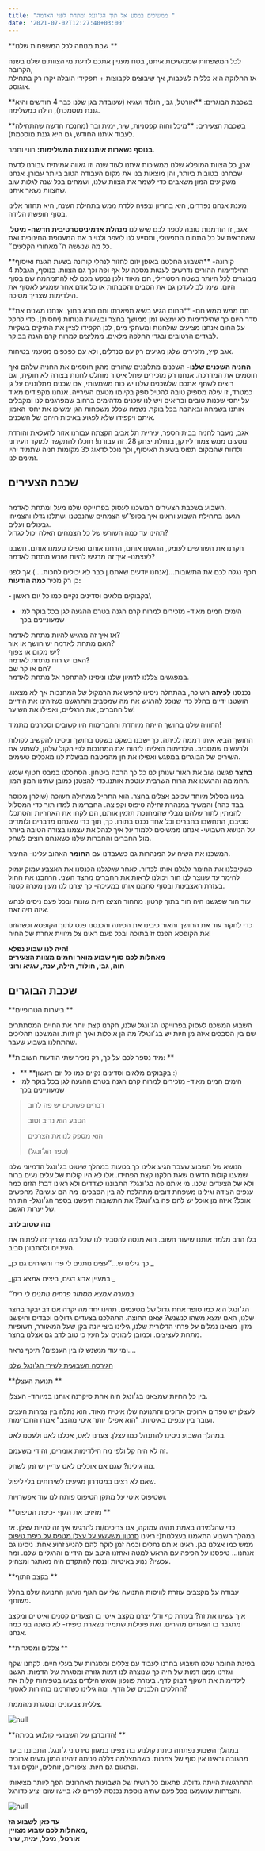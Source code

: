 ```yaml
---
title: "ממשיכים במסע אל תוך הג'ונגל ומתחת לפני האדמה "
date: '2021-07-02T12:27:40+03:00'
---
```


**שבת מנוחה לכל המשפחות שלנו
**

לכל המשפחות שממשיכות איתנו, בטח מעניין אתכם לדעת מי הצוותים שלנו בשנה הקרובה,
\
אז החלוקה היא כללית לשכבות, אך שיבוצים לקבוצות + תפקידי הובלה יקרו רק בתחילת אוגוסט.

**בשכבת הבוגרים: **אורטל, גבי, חולוד ושגיא (שעובדת בגן שלנו כבר 4 חודשים והיא גננת מוסמכת), הילה כמשלימה.

**בשכבת הצעירים: **מיכל וחוה קפטניות, שיר, ימית ובר (מחנכת חדשה שהתחילה לעבוד איתנו החודש, גם היא גננת מוסכמת).

**בנוסף נשארות איתנו צוות המשלימות:** רוני ותמר.

אכן, כל הצוות המופלא שלנו ממשיכות איתנו לעוד שנה וזו גאווה אמיתית עבורנו לדעת שבחרנו בטובות ביותר, והן מוצאות בנו את מקום העבודה הטוב ביותר עבורן. אנחנו משקיעים המון משאבים כדי לשמר את הצוות שלנו, ושמחים בכל שנה לגלות שוב שהצוות נשאר איתנו.

מענת אנחנו נפרדים, היא בהריון וצפויה ללדת ממש בתחילת השנה, היא תחזור אלינו בסוף חופשת הלידה.

אגב, זו הזדמנות טובה לספר לכם שיש לנו **מנהלת אדמיניסטרטיבית חדשה- מיטל**, שאחראית על כל התחום התפעולי, ותסייע לנו לשפר ולטייב את המעטפת החינוכית ואת כל מה שנעשה ה״מאחורי הקלעים״.

**קורונה- **השבוע החלטנו באופן יזום לחזור לנהלי קורונה בשעת הגעת ואיסוף ההילדימות ההורים נדרשים לעטות מסכה על אף ופה וכך גם הצוות. בנוסף, הגבלת 4 מבוגרים לכל היותר בשטח הסטרילי, חם מאוד ולכן נבקש מכם לא להתמהמה שם בסוף היום. שימו לב לעדכן גם את הסבים והסבתות או כל אדם אחר שמגיע לאסוף את הילדימות שצריך מסיכה.

**חם ממש ממש חם- **החום הגיע בשיא תפארתו וחם נורא בחוץ. אנחנו משנים את סדר היום כך שהילדימות לא ימצאו זמן ממושך בחצר ובשעות הנוחות (יחסית). כדי להקל על החום אנחנו מציעים שולחנות ומשחקי מים, לכן הקפידו לציין את התיקים בשקיות לבגדים הרטובים ובגדי החלפה מלאים. ממליצים למרוח קרם הגנה בבוקר.

אגב קיץ, מזכירים שלגן מגיעים רק עם סנדלים, ולא עם כפכפים מטעמי בטיחות.

**החניה השכנים שלנו-** השכנים מתלוננים שהורים מהגן חוסמים את החניה שלהם ואף חוסמים את המדרכה. אנחנו רק מזכירים שחל איסור מוחלט לחנות בצורה לא חוקית, וגם רוצים לשתף אתכם שלשכנים שלנו יש כוח משמעותי, אם שכנים מתלוננים על גן כמטרד, זו עילה מספיק טובה להטיל ספק בקיומו מטעם העירייה. אנחנו מקפידים מאוד על יחסי שכנות טובים ובריאים ויש לנו שכנים מדהימים ברחוב שמפרגנים לנו ומקבלים אותנו בשמחה ובאהבה בכל בוקר. נשמח שכלל משפחות הגן ימשיכו את יחסי האמון איתם ויקפידו שלא לפגוע באיכות חיהם של השכנים.

אגב, מעבר לחניה בבית הספר, עיריית תל אביב הקצתה עבורנו אזור להעלאת והורדת נוסעים ממש צמוד לירקן, בנחלת יצחק 28. זה עבורנו! תוכלו להתקשר למוקד העירוני ולדווח שהמקום תפוס בשעות האיסוף, וכך נוכל לדאוג ל3 מקומות חניה שתמיד יהיו זמינים לנו.

## שכבת הצעירים

##

השבוע בשכבת הצעירים המשכנו לעסוק בפרוייקט שלנו מעל ומתחת לאדמה.
\
הגענו בתחילת השבוע וראינו איך בסופ''ש הצמחים שהנבטנו ושתלנו גדלו והצמיחו גבעולים ועלים.
\
תהינו עד כמה השורש של כל הצמחים האלה יכול לגדול?

חקרנו את השורשים לעומק, הרגשנו אותם, הרחנו אותם ואפילו טעמנו אותם. חשבנו לעצמנו- איך זה מרגיש להיות שורש מתחת לאדמה?

תכף נגלה לכם את התשובות...(אנחנו יודעים שאתם.ן כבר לא יכולים לחכות….)
אך לפני כן רק נזכיר **כמה הודעות:**

\- בקבוקים מלאים וסדינים נקיים כמו כל יום ראשון\

- הימים חמים מאוד- מזכירים למרוח קרם הגנה בטרם ההגעה לגן בכל בוקר למי שמעוניינים בכך

אז איך זה מרגיש להיות מתחת לאדמה?\
האם מתחת לאדמה יש חושך או אור?\
יש מקום או צפוף?\
האם יש רוח מתחת לאדמה?\
חם או קר שם?
\
במפגשים צללנו לדמיון שלנו וניסינו להתחפר אל מתחת לאדמה.

נכנסנו **לכיתה** חשוכה, בהתחלה ניסינו לחפש את הרמקול של המחנכות אך לא מצאנו. הושטנו ידיים בחלל כדי שנוכל להרגיש את מה שמסביב והתרגשנו כשזיהינו את הידיים של החברים, את הרגליים, ואפילו את השיער!

החוויה שלנו בחושך הייתה מיוחדת והחברימות היו קשובים וסקרנים מתמיד!

החושך הביא איתו דממה לכיתה. כך ישבנו בשקט בשקט בחושך וניסינו להקשיב לקולות ולרעשים שמסביב. הילדימות הצליחו לזהות את המחנכות לפי הקול שלהן, לשמוע את השירים של הבוגרים במפגש ואפילו את חן מהמטבח מבשלת לנו מאכלים טעימים.

**בחצר** פגשנו שוב את האור שנותן לנו כל כך הרבה ביטחון. הסתכלנו במבט חטוף שמש החמימה והרגשנו את הרוח השרבית עוטפת אותנו.כדי להצטנן כמובן שתינו המון המון.

בנינו מסלול מיוחד שכיכב אצלינו בחצר. הוא התחיל ממחילה חשוכה (שולחן מכוסה בבד כהה) והמשיך במנהרת זחילה טיפוס וקפיצה. החברימות למדו תוך כדי המסלול להמתין לתור שלהם מבלי שהמחנכת תזמין אותם, הם לקחו את האחריות והסתכלו סביבם, התחשבו בחברים וכל אחד נכנס בתורו. כך, תוך כדי שאנחנו מדברים ולומדים על הנושא השבועי- אנחנו ממשיכים ללמוד על איך לנהל את עצמנו בצורה הטובה ביותר מול החברים והחברות שלנו כשאנחנו רוצים לשחק.

המשכנו את השיח על המנהרות גם כשעבדנו עם **החומר** האהוב עלינו- החימר.

כשקיבלנו את החימר גלגלנו אותו לכדור. לאחר שגלגלנו הכנסנו את האצבע עמוק עמוק לחימר עד שנוצר לנו חור ויכולנו לראות את החברים מהצד השני. הרחבנו את החול בעזרת האצבעות ובסוף סתמנו אותו במעיכה- כך יצרנו לנו מעין מערה קטנה.

עוד חור שפגשנו היה חור בתוך קרטון. מהחור הציצו חיות שונות ובכל פעם ניסינו לנחש איזה חיה זאת.

כדי לחקור עוד את החושך והאור כיבינו את הכיתה והכנסנו פנס לתוך הקופסא וכשהזזנו את הקופסא הפנס זז בתוכה ובכל פעם ראינו צל מזווית אחרת של החיה!

**היה לנו שבוע נפלא!**\
**מאחלות לכם סוף שבוע מואר וחמים מצוות הצעירים**\
**חוה, גבי, חולוד, הילה, ענת, שגיא ורוני**

## שכבת הבוגרים

**ביערות הטרופיים
**

השבוע המשכנו לעסוק בפרוייקט הג'ונגל שלנו, חקרנו קצת יותר את החיים המסתתרים שם בין הסבכים איזה מן חיות יש בג׳ונגל? מה הן אוכלות ואיך הן זזות. והמשכנו תהליכים שהתחלנו בשבוע שעבר.

**מיד נספר לכם על כך, רק נזכיר שתי הודעות חשובות: **

- \*\* \*\*בקבוקים מלאים וסדינים נקיים כמו כל יום ראשון :)
- הימים חמים מאוד- מזכירים למרוח קרם הגנה בטרם ההגעה לגן בכל בוקר למי שמעוניינים בכך

> דברים פשוטים יש פה לרוב
>
> הטבע הוא נדיב וטוב
>
> הוא מספק לנו את הצרכים
>
> (ספר הג׳ונגל)

הנושא של השבוע שעבר הגיע אלינו כך בטעות במהלך שיטוט בג׳ונגל הדמיוני שלנו שמענו קולות חדשים שאת חלקנו קצת הפחידו. אלו לא היו קולות של עלים נעים ברוח ולא של הצעדים שלנו. מי איתנו פה בג׳ונגל? התבוננו לצדדים ולא ראינו דבר! הזזנו כמה ענפים הצידה וגילינו משפחת דובים מתהלכת לה בין הסבכים. מה הם עושים? מחפשים אוכל? איזה מן אוכל יש להם פה בג׳ונגל? את התשובות חיפשנו בספר הג׳ונגל- התורה של יערות הגשם.

**מה שטוב לדב**

בלו הדב מלמד אותנו שיעור חשוב. הוא מנסה להסביר לנו שכל מה שצריך זה לפתוח את העיניים ולהתבונן סביב.

_כך גילינו ש…״עצים נותנים לי פרי והשיחים גם כן
_

_במעיין אדוג דגים, ביצים אמצא בקן
_

_במערה אמצא מסתור פרחים נותנים לי ריח״_

הג׳ונגל הוא כמו סופר אחת גדול של מטעמים. תהינו יחד מה יקרה אם דב יבקר בחצר שלנו, האם ימצא משהו לנשנש? יצאנו החוצה. התהלכנו בצעדים גדולים וכבדים וחיפשנו מזון. מצאנו נמלים על פרחי הדלורית שלנו, גילינו ביצי יונה בקן שעל המאוורר, חשופיות מתחת לעציצים. וכמובן לימונים על העץ כי טוב לדב גם אצלנו בחצר.

ומי עוד מנשנש לו בין הענפים? תיכף נראה….

[הגירסה השבועית לשירי הג'ונגל שלנו
](https://youtu.be/29P74ay8GQk)

**תנועת העצלן
**

בין כל החיות שמצאנו בג׳ונגל חיה אחת סיקרנה אותנו במיוחד- העצלן.

לעצלן יש טפרים ארוכים ארוכים והתנועה שלו איטית מאוד. הוא נתלה בין צמרות העצים ועובר בין ענפים באיטיות. "הוא אפילו יותר איטי מהצב" אמרו החברימות.

במהלך השבוע ניסינו להתנהל כמו עצלן. צעדנו לאט, אכלנו לאט ולעסנו לאט.

זה לא היה קל ולפי מה הילדימות אומרים, זה די משעמם.

מה גילינו? שגם אם אוכלים לאט עדיין יש זמן לשחק.

שאם לא רצים במסדרון מגיעים לשירותים בלי ליפול.

ושטיפוס איטי על מתקן הטיפוס פותח לנו עוד אפשרויות.

**מזיזים את הגוף -כיפת הטיפוס **

כדי שהלמידה באמת תהיה עמוקה, אנו צריכים/ות להרגיש איך זה להיות עצלן. אז במהלך השבוע התאמנו בעצלנות(: ראינו [סרטון משעשע על עצלן מטפס על כיפת טיפוס](https://www.youtube.com/watch?v=pGcIUsAEzYA) ממש כמו אצלנו בגן. ראינו אותם נתלים וכמה זמן לוקח להם להניע זרוע אחת. ניסינו גם אנחנו... טיפסנו על הכיפה עם הראש למטה ואחזנו היטב עם הידיים והרגליים שלנו. ומה עכשיו? ננוע באיטיות וננסה להתקדם היה מאתגר ומצחיק.

**בקצב התוף **

עבודה על מקצבים עוזרת לוויסות התנועה שלי עם הגוף וארגון התנועה שלנו בחלל משותף.

איך עשינו את זה? בעזרת כף ודלי יצרנו מקצב איטי בו הצעדים קטנים ואיטיים ומקצב מתגבר בו הצעדים מהירים. זאת פעילות שתמיד נשארת כיפית- לא משנה בני כמה אנחנו.

**צללים ומסגרות **

בפינת החומר שלנו השבוע בחרנו לעבוד עם צללים ומסגרות של בעלי חיים. לקחנו שקף וגזרנו ממנו דמות של חיה כך שנוצרה לנו דמות גזורה ומסגרת של הדמות. הגשנו לילדימות את השקף דבוק לדף. בעזרת פונפון וגואש הילדים צבעו בטפיחות קלות את החלקים הלבנים של הדף. ומה גילינו כשהרמנו בזהירות לאסוף?

צללית צבעונים ומסגרת מהממת.

![null](/img/pics/unnamed-1-.jpg)

**הדובדבן של השבוע- קולנוע בכיתה!
**

במהלך השבוע נפתחה כיתת קולנוע בה צפינו במגוון סירטוני ג׳ונגל. התבוננו ביער מהגובה וראינו אין סוף של צמרות. כשהמצלמה צללה פנימה זיהינו המון גזעים ארוכים ופתאום גם חיות. ציפורים, זוחלים, יונקים ועוד.

ההתרגשות הייתה גדולה. פתאום כל השיח של השבועות האחרונים הפך ליותר מציאותי והצרחות שנשמעו בכל פעם שחיה נוספת נכנסה לפריים לא ביישו שום יציע כדורגל.

![null](/img/pics/unnamed.jpg)

**עד כאן לשבוע הז**\
**מאחלות לכם שבוע מצויין,**\
**אורטל, מיכל, ימית, שיר**
